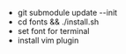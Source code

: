 + git submodule update --init
+ cd fonts && ./install.sh
+ set font for terminal
+ install vim plugin
